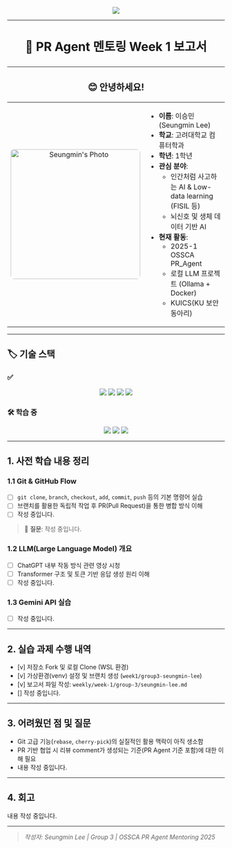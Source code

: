 <!-- 헤더 배너 -->
<p align="center">
  <img src="https://capsule-render.vercel.app/api?type=waving&color=0:36D1DC,100:5B86E5&height=200&section=header&text=Seungmin%20Lee's%20Week%201%20Report&fontSize=32&fontColor=ffffff"/>
</p>

---

# <p align="center">💬 PR Agent 멘토링 Week 1 보고서</p>

---

## <p align="center">😊 안녕하세요!</p>

<table align="center">
<tr>
<td align="center" width="160px">
  <img src="https://github.com/Akileox/pr-agent-mentoring/blob/week1/group3-seungmin-lee/weekly/week-1/group-3/images/seungmin.jpg?raw=true" width="300" alt="Seungmin's Photo" style="border-radius: 8px;"/>
</td>
<td>

- **이름**: 이승민 (Seungmin Lee)  
- **학교**: 고려대학교 컴퓨터학과  
- **학년**: 1학년  
- **관심 분야**:  
  - 인간처럼 사고하는 AI & Low-data learning (FISIL 등)
  - 뇌신호 및 생체 데이터 기반 AI  
- **현재 활동**:  
  - 2025-1 OSSCA PR_Agent   
  - 로컬 LLM 프로젝트 (Ollama + Docker)  
  - KUICS(KU 보안 동아리)  

</td>
</tr>
</table>

---

## 🏷️ 기술 스택

### ✅ 
<p align="center">
  <img src="https://img.shields.io/badge/Git-F05032?style=for-the-badge&logo=git&logoColor=white"/>
  <img src="https://img.shields.io/badge/Markdown-000000?style=for-the-badge&logo=markdown&logoColor=white"/>
  <img src="https://img.shields.io/badge/Python-3776AB?style=for-the-badge&logo=python&logoColor=white"/>
  <img src="https://img.shields.io/badge/C-00599C?style=for-the-badge&logo=c&logoColor=white"/>
</p>

### 🛠️ 학습 중
<p align="center">
  <img src="https://img.shields.io/badge/Docker-2496ED?style=for-the-badge&logo=docker&logoColor=white"/>
  <img src="https://img.shields.io/badge/Next.js-000000?style=for-the-badge&logo=next.js&logoColor=white"/>
  <img src="https://img.shields.io/badge/Assembly-000000?style=for-the-badge&logoColor=white"/>
</p>

---

## 1. 사전 학습 내용 정리

### 1.1 Git & GitHub Flow
- [ ] `git clone`, `branch`, `checkout`, `add`, `commit`, `push` 등의 기본 명령어 실습
- [ ] 브랜치를 활용한 독립적 작업 후 PR(Pull Request)을 통한 병합 방식 이해
- [ ] 작성 중입니다.

> 🔹 **질문**: 작성 중입니다.

### 1.2 LLM(Large Language Model) 개요
- [ ] ChatGPT 내부 작동 방식 관련 영상 시청
- [ ] Transformer 구조 및 토큰 기반 응답 생성 원리 이해
- [ ] 작성 중입니다.

### 1.3 Gemini API 실습
- [ ] 작성 중입니다.

---

## 2. 실습 과제 수행 내역

- [v] 저장소 Fork 및 로컬 Clone (WSL 환경)
- [v] 가상환경(venv) 설정 및 브랜치 생성 (`week1/group3-seungmin-lee`)
- [v] 보고서 파일 작성: `weekly/week-1/group-3/seungmin-lee.md`
- [] 작성 중입니다.


---

## 3. 어려웠던 점 및 질문

- Git 고급 기능(`rebase`, `cherry-pick`)의 실질적인 활용 맥락이 아직 생소함
- PR 기반 협업 시 리뷰 comment가 생성되는 기준(PR Agent 기준 포함)에 대한 이해 필요
- 내용 작성 중입니다.

---

## 4. 회고

내용 작성 중입니다.

---

> *작성자: Seungmin Lee | Group 3 | OSSCA PR Agent Mentoring 2025*
